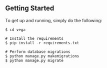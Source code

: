 
Getting Started
---------------
To get up and running, simply do the following:

    $ cd vega

    # Install the requirements
    $ pip install -r requirements.txt

    # Perform database migrations
    $ python manage.py makemigrations
    $ python manage.py migrate
